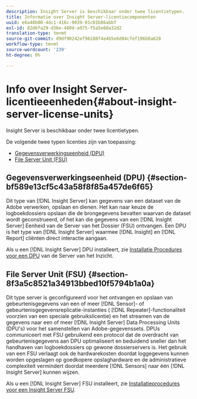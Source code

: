 ```yaml
---
description: Insight Server is beschikbaar onder twee licentietypen.
title: Informatie over Insight Server-licentiecomponenten
uuid: e6a48b00-4dc1-416c-9039-01c01b86abbf
exl-id: 82d6fa29-d36e-480d-a975-f5a5e60a32d2
translation-type: tm+mt
source-git-commit: d9df90242ef96188f4e4b5e6d04cfef196b0a628
workflow-type: tm+mt
source-wordcount: '239'
ht-degree: 0%

---
```


# Info over Insight Server-licentieeenheden{#about-insight-server-license-units}

Insight Server is beschikbaar onder twee licentietypen.

De volgende twee typen licenties zijn van toepassing:

* [Gegevensverwerkingseenheid (DPU)](../../../home/c-inst-svr/c-install-ins-svr/c-abt-inst-svr-lic-units.md#section-bf589e13cf5c43a58f8f85a457de6f65)
* [File Server Unit (FSU)](../../../home/c-inst-svr/c-install-ins-svr/c-abt-inst-svr-lic-units.md#section-8f3a5c8521a34913bbed10f5794b1a0a)

## Gegevensverwerkingseenheid (DPU) {#section-bf589e13cf5c43a58f8f85a457de6f65}

Dit type van [!DNL Insight Server] kan gegevens van een dataset van de Adobe verwerken, opslaan en dienen. Het kan naar keuze de logboekdossiers opslaan die de brongegevens bevatten waarvan de dataset wordt geconstrueerd, of het kan die gegevens van een [!DNL Insight Server] Eenheid van de Server van het Dossier (FSU) ontvangen. Een DPU is het type van [!DNL Insight Server] waarmee [!DNL Insight] en [!DNL Report] cliënten direct interactie aangaan.

Als u een [!DNL Insight Server] DPU installeert, zie [Installatie Procedures voor een DPU](../../../home/c-inst-svr/c-install-ins-svr/t-install-proc-inst-svr-dpu/t-install-proc-inst-svr-dpu.md#task-ce1ac85294604467ab750b24176d25bc) van de Server van het Inzicht.

## File Server Unit (FSU) {#section-8f3a5c8521a34913bbed10f5794b1a0a}

Dit type server is geconfigureerd voor het ontvangen en opslaan van gebeurtenisgegevens van een of meer [!DNL Sensor]- of gebeurtenisgegevensreplicatie-instanties ( [!DNL Repeater]-functionaliteit voorzien van een speciale gebruikslicentie) en het streamen van de gegevens naar een of meer [!DNL Insight Server] Data Processing Units (DPU&#39;s) voor het samenstellen van Adobe-gegevenssets. DPUs communiceert met FSU gebruikend een protocol dat de overdracht van gebeurtenisgegevens aan DPU optimaliseert en beduidend sneller dan het handhaven van logboekdossiers op gewone dossierservers is. Het gebruik van een FSU verlaagt ook de hardwarekosten doordat loggegevens kunnen worden opgeslagen op goedkopere opslaghardware en de administratieve complexiteit vermindert doordat meerdere [!DNL Sensors] naar één [!DNL Insight Server] kunnen wijzen.

Als u een [!DNL Insight Server] FSU installeert, zie [Installatieprocedures voor een Insight Server FSU](../../../home/c-inst-svr/c-install-ins-svr/t-inst-proc-fsu.md#task-e4a4a791b6694119ba45b36f3e573016).
